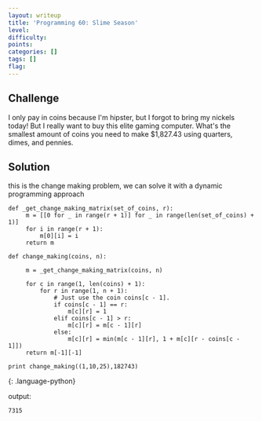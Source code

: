 ```yaml
---
layout: writeup
title: 'Programming 60: Slime Season'
level:
difficulty:
points:
categories: []
tags: []
flag:
---
```

## Challenge

I only pay in coins because I'm hipster, but I forgot to bring my
nickels today! But I really want to buy this elite gaming computer.
What's the smallest amount of coins you need to make $1,827.43 using
quarters, dimes, and pennies.

## Solution

this is the change making problem, we can solve it with a dynamic
programming approach

    def _get_change_making_matrix(set_of_coins, r):
         m = [[0 for _ in range(r + 1)] for _ in range(len(set_of_coins) + 1)]
         for i in range(r + 1):
             m[0][i] = i
         return m
    
    def change_making(coins, n):
    
         m = _get_change_making_matrix(coins, n)
    
         for c in range(1, len(coins) + 1):
             for r in range(1, n + 1):
                 # Just use the coin coins[c - 1].
                 if coins[c - 1] == r:
                     m[c][r] = 1
                 elif coins[c - 1] > r:
                     m[c][r] = m[c - 1][r]
                 else:
                     m[c][r] = min(m[c - 1][r], 1 + m[c][r - coins[c - 1]])
         return m[-1][-1]
    
    print change_making((1,10,25),182743)
{: .language-python}

output:

    7315

